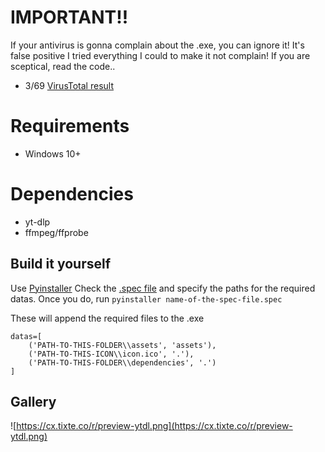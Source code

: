 # IMPORTANT!!
If your antivirus is gonna complain about the .exe, you can ignore it! It's false positive I tried everything I could to make it not complain! 
If you are sceptical, read the code..
- 3/69 [VirusTotal result](https://www.virustotal.com/gui/file/33c355e4989ab3164d1bfca6c576fa95e9f8f6c0e80d5e7a606138df9c49f20e/detection)

# Requirements
- Windows 10+

# Dependencies
- yt-dlp
- ffmpeg/ffprobe

## Build it yourself
Use [Pyinstaller](https://pypi.org/project/pyinstaller/)
Check the [.spec file](https://github.com/vorlie/YoutubeDL/blob/main/spec-file-example-for-windows.spec) and specify the paths for the required datas. 
Once you do, run `pyinstaller name-of-the-spec-file.spec`

These will append the required files to the .exe
```
datas=[
    ('PATH-TO-THIS-FOLDER\\assets', 'assets'),
    ('PATH-TO-THIS-ICON\\icon.ico', '.'),
    ('PATH-TO-THIS-FOLDER\\dependencies', '.')
]
```

## Gallery
![https://cx.tixte.co/r/preview-ytdl.png](https://cx.tixte.co/r/preview-ytdl.png)
